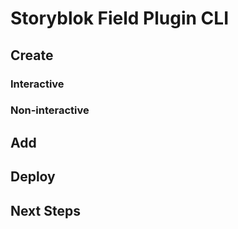 # Storyblok Field Plugin CLI

[//]: # (short description)

## Create

### Interactive

[//]: # (document how to create project with prompts)

### Non-interactive

[//]: # (document all the options that can be used to create)


## Add


## Deploy


## Next Steps

[//]: # ( share resources for field types - documentation or articles or dev guides)
